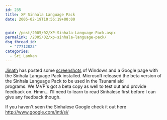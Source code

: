 ```yaml
---
id: 235
title: XP Sinhala Language Pack
date: 2005-02-19T10:56:19+00:00


guid: /post/2005/02/XP-Sinhala-Language-Pack.aspx
permalink: /2005/02/xp-sinhala-language-pack/
dsq_thread_id:
  - "77712823"
categories:
  - Sri Lankan
---
```

<P><A href="http://jinath.weblogs.us">Jinath</A> has posted some <A href="http://jinath.weblogs.us/archives/025370.html">screenshots</A> of Windows and a Google page with the Sinhala Language Pack installed. Microsoft released the beta version of the Sinhala Language Pack to be used in the Tsunami aid programs.&nbsp;We&nbsp;MVP's got a beta copy as well to test out and provide feedback on. Hmm... I'll need to learn to read Sinhalese first before I can give any feedback though.</P>
<P>If you haven't seen the Sinhalese Google check it out here <A href="http://www.google.com/intl/si/">http://www.google.com/intl/si/</A></P>